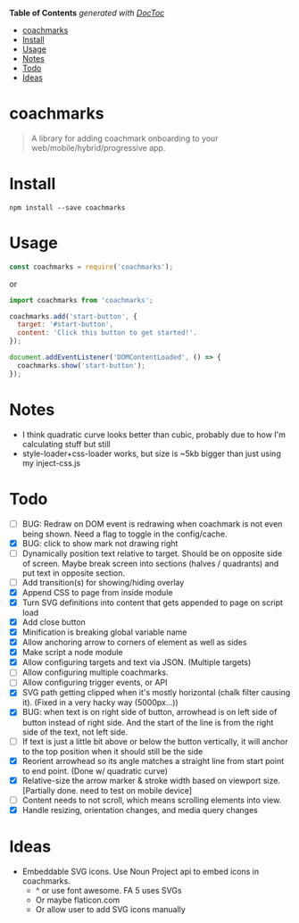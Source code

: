 <!-- START doctoc generated TOC please keep comment here to allow auto update -->
<!-- DON'T EDIT THIS SECTION, INSTEAD RE-RUN doctoc TO UPDATE -->
**Table of Contents**  *generated with [DocToc](https://github.com/thlorenz/doctoc)*

- [coachmarks](#coachmarks)
- [Install](#install)
- [Usage](#usage)
- [Notes](#notes)
- [Todo](#todo)
- [Ideas](#ideas)

<!-- END doctoc generated TOC please keep comment here to allow auto update -->


# coachmarks

> A library for adding coachmark onboarding to your web/mobile/hybrid/progressive app.

# Install

    npm install --save coachmarks

# Usage

```javascript
const coachmarks = require('coachmarks');
```

or

```javascript
import coachmarks from 'coachmarks';

coachmarks.add('start-button', {
  target: '#start-button',
  content: 'Click this button to get started!'.
});

document.addEventListener('DOMContentLoaded', () => {
  coachmarks.show('start-button');
});
```

# Notes

* I think quadratic curve looks better than cubic, probably due to how I'm calculating stuff but still
* style-loader+css-loader works, but size is ~5kb bigger than just using my inject-css.js

# Todo

- [ ] BUG: Redraw on DOM event is redrawing when coachmark is not even being shown. Need a flag to toggle in the config/cache.
- [x] BUG: click to show mark not drawing right
- [ ] Dynamically position text relative to target. Should be on opposite side of screen. Maybe break screen into sections (halves / quadrants) and put
      text in opposite section.
- [ ] Add transition(s) for showing/hiding overlay
- [x] Append CSS to page from inside module
- [x] Turn SVG definitions into content that gets appended to page on script load
- [x] Add close button
- [x] Minification is breaking global variable name
- [x] Allow anchoring arrow to corners of element as well as sides
- [x] Make script a node module
- [x] Allow configuring targets and text via JSON. (Multiple targets)
- [ ] Allow configuring multiple coachmarks.
- [ ] Allow configuring trigger events, or API
- [x] SVG path getting clipped when it's mostly horizontal (chalk filter causing it). (Fixed in a very hacky way (5000px...))
- [x] BUG: when text is on right side of button, arrowhead is on left side of button instead of right side. And the start of the line is from the right side of the text, not left side.
- [ ] If text is just a little bit above or below the button vertically, it will anchor to the top position when it should still be the side
- [x] Reorient arrowhead so its angle matches a straight line from start point to end point. (Done w/ quadratic curve)
- [x] Relative-size the arrow marker & stroke width based on viewport size. [Partially done. need to test on mobile device]
- [ ] Content needs to not scroll, which means scrolling elements into view.
- [x] Handle resizing, orientation changes, and media query changes

# Ideas

* Embeddable SVG icons. Use Noun Project api to embed icons in coachmarks.
  * ^ or use font awesome. FA 5 uses SVGs
  * Or maybe flaticon.com
  * Or allow user to add SVG icons manually
